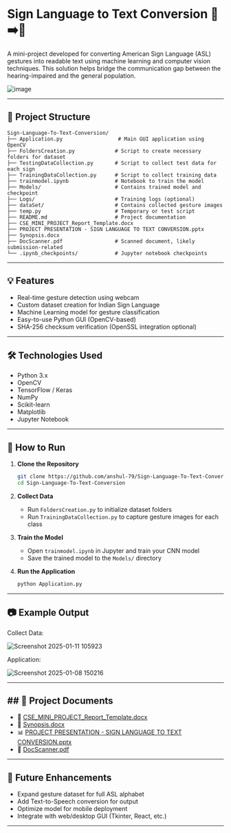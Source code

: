 # Sign Language to Text Conversion 🤟➡️📝

A mini-project developed for converting American Sign Language (ASL) gestures into readable text using machine learning and computer vision techniques. This solution helps bridge the communication gap between the hearing-impaired and the general population.

  ![image](https://github.com/user-attachments/assets/bff88ac7-211a-4fcc-8a1e-c5c7f6290c1a)


---

## 📁 Project Structure

```
Sign-Language-To-Text-Conversion/
├── Application.py                  # Main GUI application using OpenCV
├── FoldersCreation.py             # Script to create necessary folders for dataset
├── TestingDataCollection.py       # Script to collect test data for each sign
├── TrainingDataCollection.py      # Script to collect training data
├── trainmodel.ipynb               # Notebook to train the model
├── Models/                        # Contains trained model and checkpoint
├── Logs/                          # Training logs (optional)
├── dataSet/                       # Contains collected gesture images
├── temp.py                        # Temporary or test script
├── README.md                      # Project documentation
├── CSE_MINI_PROJECT_Report_Template.docx
├── PROJECT PRESENTATION - SIGN LANGUAGE TO TEXT CONVERSION.pptx
├── Synopsis.docx
├── DocScanner.pdf                 # Scanned document, likely submission-related
└── .ipynb_checkpoints/            # Jupyter notebook checkpoints
```

---

## 💡 Features

- Real-time gesture detection using webcam
- Custom dataset creation for Indian Sign Language
- Machine Learning model for gesture classification
- Easy-to-use Python GUI (OpenCV-based)
- SHA-256 checksum verification (OpenSSL integration optional)

---

## 🛠️ Technologies Used

- Python 3.x
- OpenCV
- TensorFlow / Keras
- NumPy
- Scikit-learn
- Matplotlib
- Jupyter Notebook

---

## 🚀 How to Run

1. **Clone the Repository**
   ```bash
   git clone https://github.com/anshul-79/Sign-Language-To-Text-Conversion.git
   cd Sign-Language-To-Text-Conversion
   ```

2. **Collect Data**
   - Run `FoldersCreation.py` to initialize dataset folders
   - Run `TrainingDataCollection.py` to capture gesture images for each class

3. **Train the Model**
   - Open `trainmodel.ipynb` in Jupyter and train your CNN model
   - Save the trained model to the `Models/` directory

4. **Run the Application**
   ```bash
   python Application.py
   ```

---

## 📷 Example Output
Collect Data:

![Screenshot 2025-01-11 105923](https://github.com/user-attachments/assets/5c757025-8589-4705-85ca-162e8ba10f28)

Application:

![Screenshot 2025-01-08 150216](https://github.com/user-attachments/assets/7da3f9c5-ec6d-4724-80e1-1705b99bb130)

---

## ## 📄 Project Documents

- 📘 [CSE_MINI_PROJECT_Report_Template.docx](./CSE_MINI_PROJECT_Report_Template.docx)
- 📝 [Synopsis.docx](./Synopsis.docx)
- 📊 [PROJECT PRESENTATION - SIGN LANGUAGE TO TEXT CONVERSION.pptx](./PROJECT%20PRESENTATION%20-%20SIGN%20LANGUAGE%20TO%20TEXT%20CONVERSION.pptx)
- 📄 [DocScanner.pdf](./DocScanner%2011-Jan-2025%2010-52%20am.pdf)


---

## 📌 Future Enhancements

- Expand gesture dataset for full ASL alphabet
- Add Text-to-Speech conversion for output
- Optimize model for mobile deployment
- Integrate with web/desktop GUI (Tkinter, React, etc.)

---

